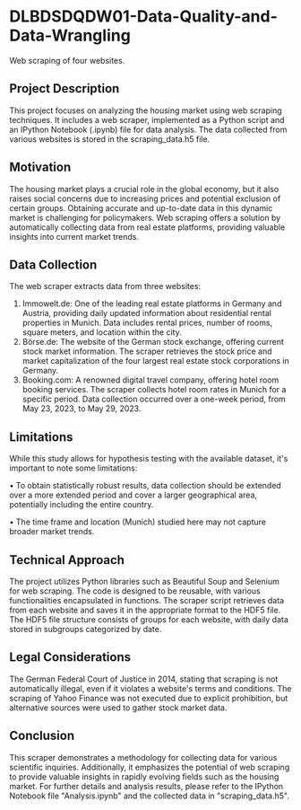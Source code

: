 # DLBDSDQDW01-Data-Quality-and-Data-Wrangling
Web scraping of four websites.
## Project Description
This project focuses on analyzing the housing market using web scraping techniques. It includes a web scraper, implemented as a Python script and an IPython Notebook (.ipynb) file for data analysis. The data collected from various websites is stored in the scraping_data.h5 file.
## Motivation
The housing market plays a crucial role in the global economy, but it also raises social concerns due to increasing prices and potential exclusion of certain groups. Obtaining accurate and up-to-date data in this dynamic market is challenging for policymakers. Web scraping offers a solution by automatically collecting data from real estate platforms, providing valuable insights into current market trends.
## Data Collection
The web scraper extracts data from three websites:
1.	Immowelt.de: One of the leading real estate platforms in Germany and Austria, providing daily updated information about residential rental properties in Munich. Data includes rental prices, number of rooms, square meters, and location within the city.
2.	Börse.de: The website of the German stock exchange, offering current stock market information. The scraper retrieves the stock price and market capitalization of the four largest real estate stock corporations in Germany.
3.	Booking.com: A renowned digital travel company, offering hotel room booking services. The scraper collects hotel room rates in Munich for a specific period.
Data collection occurred over a one-week period, from May 23, 2023, to May 29, 2023.
## Limitations
While this study allows for hypothesis testing with the available dataset, it's important to note some limitations:

•	To obtain statistically robust results, data collection should be extended over a more extended period and cover a larger geographical area, potentially including the entire country.

•	The time frame and location (Munich) studied here may not capture broader market trends.
## Technical Approach
The project utilizes Python libraries such as Beautiful Soup and Selenium for web scraping. The code is designed to be reusable, with various functionalities encapsulated in functions. The scraper script retrieves data from each website and saves it in the appropriate format to the HDF5 file.
The HDF5 file structure consists of groups for each website, with daily data stored in subgroups categorized by date.
## Legal Considerations
The German Federal Court of Justice in 2014, stating that scraping is not automatically illegal, even if it violates a website's terms and conditions. The scraping of Yahoo Finance was not executed due to explicit prohibition, but alternative sources were used to gather stock market data.
## Conclusion
This scraper demonstrates a methodology for collecting data for various scientific inquiries. Additionally, it emphasizes the potential of web scraping to provide valuable insights in rapidly evolving fields such as the housing market.
For further details and analysis results, please refer to the IPython Notebook file "Analysis.ipynb" and the collected data in "scraping_data.h5".

